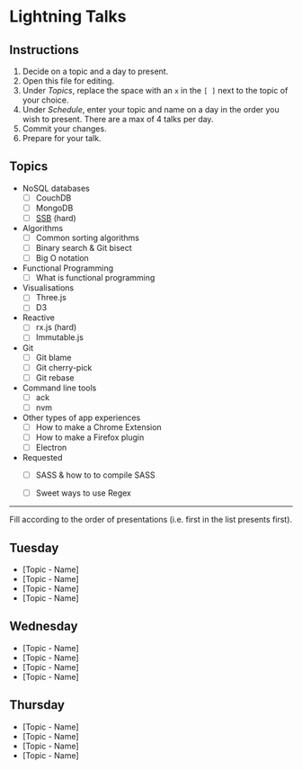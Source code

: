 # Lightning Talks

## Instructions

1. Decide on a topic and a day to present.
2. Open this file for editing.
3. Under _Topics_, replace the space with an `x` in the `[ ]` next to the topic of your choice.
4. Under _Schedule_, enter your topic and name on a day in the order you wish to present. There are a max of 4 talks per day.
5. Commit your changes.
6. Prepare for your talk.


## Topics

- NoSQL databases
  - [ ] CouchDB
  - [ ] MongoDB
  - [ ] [SSB](https://ssbc.github.io/secure-scuttlebutt/) (hard) 

- Algorithms
  - [ ] Common sorting algorithms
  - [ ] Binary search & Git bisect
  - [ ] Big O notation

- Functional Programming
  - [ ] What is functional programming

- Visualisations
  - [ ] Three.js
  - [ ] D3

- Reactive
  - [ ] rx.js (hard)
  - [ ] Immutable.js

- Git
  - [ ] Git blame
  - [ ] Git cherry-pick
  - [ ] Git rebase

- Command line tools
  - [ ] ack
  - [ ] nvm

- Other types of app experiences
  - [ ] How to make a Chrome Extension
  - [ ] How to make a Firefox plugin
  - [ ] Electron

- Requested
  - [ ] SASS & how to to compile SASS
  - [ ] Sweet ways to use Regex


----

Fill according to the order of presentations (i.e. first in the list presents first).


## Tuesday

* [Topic - Name]
* [Topic - Name]
* [Topic - Name]
* [Topic - Name]


## Wednesday

* [Topic - Name]
* [Topic - Name]
* [Topic - Name]
* [Topic - Name]


## Thursday

* [Topic - Name]
* [Topic - Name]
* [Topic - Name]
* [Topic - Name]
